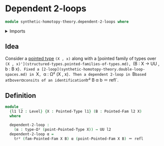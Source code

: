 # Dependent 2-loops

```agda
module synthetic-homotopy-theory.dependent-2-loops where
```

<details><summary>Imports</summary>

```agda
open import foundation.dependent-pair-types
open import foundation.identity-types
open import foundation.transport-along-higher-identifications
open import foundation.universe-levels

open import structured-types.pointed-families-of-types
open import structured-types.pointed-types

open import synthetic-homotopy-theory.double-loop-spaces
```

</details>

## Idea

Consider a [pointed type](structured-types.pointed-types.md) `(X , x)`
along with a [pointed family of types over `(X , x)'](structured-types.pointed-families-of-types.md),
`(B : X → UU , b : B x)`. Fixed a [2-loop](synthetic-homotopy-theory.double-loop-spaces.md)
in `X`, `α : Ω² (X , x)`. Then a dependent 2-loop in `B` based at `b` over `α`
consits of an identification `tr² B α b ＝ refl`.

## Definition

```agda
module _
  {l1 l2 : Level} {X : Pointed-Type l1} (B : Pointed-Fam l2 X)
  where

  dependent-2-loop :
    (α : type-Ω² (point-Pointed-Type X)) → UU l2
  dependent-2-loop α =
    tr² (fam-Pointed-Fam X B) α (point-Pointed-Fam X B) ＝ refl
```
